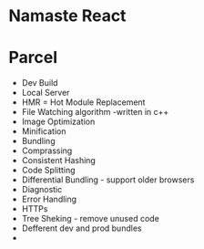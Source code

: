 # Namaste React

# Parcel
- Dev Build 
- Local Server
- HMR = Hot Module Replacement
- File Watching algorithm -written in c++
- Image Optimization
- Minification
- Bundling
- Comprassing
- Consistent Hashing
- Code  Splitting
- Differential Bundling - support older browsers
- Diagnostic
- Error Handling
- HTTPs
- Tree Sheking - remove unused code
- Defferent dev and prod bundles
-